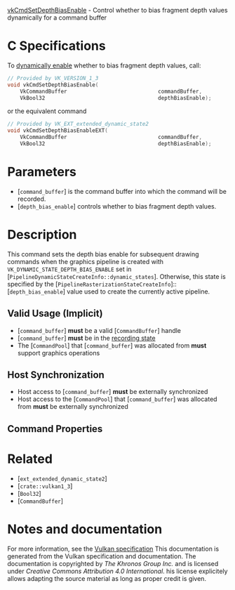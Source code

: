 [vkCmdSetDepthBiasEnable](https://www.khronos.org/registry/vulkan/specs/1.3-extensions/man/html/vkCmdSetDepthBiasEnable.html) - Control whether to bias fragment depth values dynamically for a command buffer

# C Specifications
To [dynamically enable](https://www.khronos.org/registry/vulkan/specs/1.3-extensions/html/vkspec.html#pipelines-dynamic-state) whether to bias fragment
depth values, call:
```c
// Provided by VK_VERSION_1_3
void vkCmdSetDepthBiasEnable(
    VkCommandBuffer                             commandBuffer,
    VkBool32                                    depthBiasEnable);
```
or the equivalent command
```c
// Provided by VK_EXT_extended_dynamic_state2
void vkCmdSetDepthBiasEnableEXT(
    VkCommandBuffer                             commandBuffer,
    VkBool32                                    depthBiasEnable);
```

# Parameters
- [`command_buffer`] is the command buffer into which the command will be recorded.
- [`depth_bias_enable`] controls whether to bias fragment depth values.

# Description
This command sets the depth bias enable for subsequent drawing commands when
the graphics pipeline is created with
`VK_DYNAMIC_STATE_DEPTH_BIAS_ENABLE` set in
[`PipelineDynamicStateCreateInfo::dynamic_states`].
Otherwise, this state is specified by the
[`PipelineRasterizationStateCreateInfo`]::[`depth_bias_enable`] value
used to create the currently active pipeline.
## Valid Usage (Implicit)
-  [`command_buffer`] **must**  be a valid [`CommandBuffer`] handle
-  [`command_buffer`] **must**  be in the [recording state]()
-    The [`CommandPool`] that [`command_buffer`] was allocated from  **must**  support graphics operations

## Host Synchronization
- Host access to [`command_buffer`] **must**  be externally synchronized
- Host access to the [`CommandPool`] that [`command_buffer`] was allocated from  **must**  be externally synchronized

## Command Properties

# Related
- [`ext_extended_dynamic_state2`]
- [`crate::vulkan1_3`]
- [`Bool32`]
- [`CommandBuffer`]

# Notes and documentation
For more information, see the [Vulkan specification](https://www.khronos.org/registry/vulkan/specs/1.3-extensions/html/vkspec.html)
This documentation is generated from the Vulkan specification and documentation.
The documentation is copyrighted by *The Khronos Group Inc.* and is licensed under *Creative Commons Attribution 4.0 International*.
his license explicitely allows adapting the source material as long as proper credit is given.
        